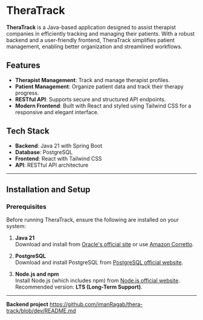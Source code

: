 # TheraTrack

**TheraTrack** is a Java-based application designed to assist therapist companies in efficiently tracking and managing their patients. With a robust backend and a user-friendly frontend, TheraTrack simplifies patient management, enabling better organization and streamlined workflows.

## Features

- **Therapist Management**: Track and manage therapist profiles.
- **Patient Management**: Organize patient data and track their therapy progress.
- **RESTful API**: Supports secure and structured API endpoints.
- **Modern Frontend**: Built with React and styled using Tailwind CSS for a responsive and elegant interface.

## Tech Stack

- **Backend**: Java 21 with Spring Boot
- **Database**: PostgreSQL
- **Frontend**: React with Tailwind CSS
- **API**: RESTful API architecture

---

## Installation and Setup

### Prerequisites

Before running TheraTrack, ensure the following are installed on your system:

1. **Java 21**  
   Download and install from [Oracle's official site](https://www.oracle.com/java/technologies/javase/jdk21-archive-downloads.html) or use [Amazon Corretto](https://aws.amazon.com/corretto/).

2. **PostgreSQL**  
   Download and install PostgreSQL from [PostgreSQL official website](https://www.postgresql.org/download/).

3. **Node.js and npm**  
   Install Node.js (which includes npm) from [Node.js official website](https://nodejs.org/). Recommended version: **LTS (Long-Term Support)**.

---
**Backend project**
https://github.com/imanRagab/thera-track/blob/dev/README.md
